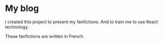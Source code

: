 # My blog

I created this project to present my fanfictions. And to train me to use React technology.

These fanfictions are written in French.
